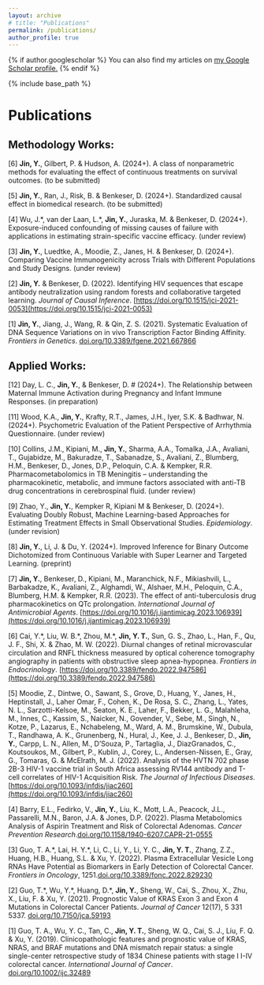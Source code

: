 ```yaml
---
layout: archive
# title: "Publications"
permalink: /publications/
author_profile: true
---
```


{% if author.googlescholar %}
  You can also find my articles on <u><a href="{{author.googlescholar}}">my Google Scholar profile</a>.</u>
{% endif %}

{% include base_path %}

<!-- {% for post in site.publications reversed %}
  {% include archive-single.html %}
{% endfor %}
 -->

Publications
======

## Methodology Works:
<!-- [7] **Jin, Y.**, Gilbert, P. & Hudson, A. (2024+). Visualization of the effect of continuous treatments on survival summaries. (To be submitted) -->

[6] **Jin, Y.**, Gilbert, P. & Hudson, A. (2024+). A class of nonparametric methods for evaluating the effect of continuous treatments on survival outcomes. (to be submitted)

[5] **Jin, Y.**, Ran, J., Risk, B. & Benkeser, D. (2024+). Standardized causal effect in biomedical research. (to be submitted)

[4] Wu, J.\*, van der Laan, L.\*, **Jin, Y.**, Juraska, M. & Benkeser, D. (2024+). Exposure-induced confounding of missing causes of failure with applications in estimating strain-specific vaccine efficacy. (under review)

[3] **Jin, Y.**, Luedtke, A., Moodie, Z., Janes, H. & Benkeser, D. (2024+). Comparing Vaccine Immunogenicity across Trials with Different Populations and Study Designs. (under review)

[2] **Jin, Y.** & Benkeser, D. (2022). Identifying HIV sequences that escape antibody neutralization using random forests and collaborative targeted learning. *Journal of Causal Inference*. [https://doi.org/10.1515/jci-2021-0053](https://doi.org/10.1515/jci-2021-0053)

[1] **Jin, Y.**, Jiang, J., Wang, R. & Qin, Z. S. (2021). Systematic Evaluation of DNA Sequence Variations on in vivo Transcription Factor Binding Affinity. *Frontiers in Genetics*. [doi.org/10.3389/fgene.2021.667866](https://doi.org/10.3389/fgene.2021.667866)


## Applied Works:
[12] Day, L. C., **Jin, Y.**, & Benkeser, D. # (2024+). The Relationship between Maternal Immune Activation during Pregnancy and Infant Immune Responses. (in preparation)

[11] Wood, K.A., **Jin, Y.**, Krafty, R.T., James, J.H., Iyer, S.K. & Badhwar, N. (2024+). Psychometric Evaluation of the Patient Perspective of Arrhythmia Questionnaire. (under review)

[10] Collins, J.M., Kipiani, M., **Jin, Y.**, Sharma, A.A., Tomalka, J.A., Avaliani, T., Gujabidze, M., Bakuradze, T., Sabanadze, S., Avaliani, Z., Blumberg, H.M., Benkeser, D., Jones, D.P., Peloquin, C.A. & Kempker, R.R. Pharmacometabolomics in TB Meningitis – understanding the pharmacokinetic, metabolic, and immune factors associated with anti-TB drug concentrations in cerebrospinal fluid. (under review)

[9] Zhao, Y., **Jin, Y.**, Kempker R, Kipiani M & Benkeser, D. (2024+). Evaluating Doubly Robust, Machine Learning-based Approaches for Estimating Treatment Effects in Small Observational Studies. *Epidemiology*. (under revision)

[8] **Jin, Y.**, Li, J. & Du, Y. (2024+). Improved Inference for Binary Outcome Dichotomized from Continuous Variable with Super Learner and Targeted Learning. (preprint)

[7] **Jin, Y.**, Benkeser, D., Kipiani, M., Maranchick, N.F., Mikiashvili, L., Barbakadze, K., Avaliani, Z., Alghamdi, W., Alshaer, M.H., Peloquin, C.A., Blumberg, H.M. & Kempker, R.R. (2023). The effect of anti-tuberculosis drug pharmacokinetics on QTc prolongation. *International Journal of Antimicrobial Agents*. [https://doi.org/10.1016/j.ijantimicag.2023.106939](https://doi.org/10.1016/j.ijantimicag.2023.106939)

[6] Cai, Y.\*, Liu, W. B.\*, Zhou, M.\*, **Jin, Y. T.**, Sun, G. S., Zhao, L., Han, F., Qu, J. F., Shi, X. & Zhao, M. W. (2022). Diurnal changes of retinal microvascular circulation and RNFL thickness measured by optical coherence tomography angiography in patients with obstructive sleep apnea-hypopnea. *Frontiers in Endocrinology*. [https://doi.org/10.3389/fendo.2022.947586](https://doi.org/10.3389/fendo.2022.947586)


[5] Moodie, Z., Dintwe, O., Sawant, S., Grove, D., Huang, Y., Janes, H., Heptinstall, J., Laher Omar, F., Cohen, K., De Rosa, S. C., Zhang, L., Yates, N. L., Sarzotti-Kelsoe, M., Seaton, K. E., Laher, F., Bekker, L. G., Malahleha, M., Innes, C., Kassim, S., Naicker, N., Govender, V., Sebe, M., Singh, N., Kotze, P., Lazarus, E., Nchabeleng, M., Ward, A. M., Brumskine, W., Dubula, T., Randhawa, A. K., Grunenberg, N., Hural, J., Kee, J. J., Benkeser, D., **Jin, Y.**, Carpp, L. N., Allen, M., D’Souza, P., Tartaglia, J., DiazGranados, C., Koutsoukos, M., Gilbert, P., Kublin, J., Corey, L., Andersen-Nissen, E., Gray, G., Tomaras, G. & McElrath, M. J. (2022). Analysis of the HVTN 702 phase 2B-3 HIV-1 vaccine trial in South Africa assessing RV144 antibody and T-cell correlates of HIV-1 Acquisition Risk. *The Journal of Infectious Diseases*. [https://doi.org/10.1093/infdis/jiac260](https://doi.org/10.1093/infdis/jiac260)

[4] Barry, E.L., Fedirko, V., **Jin, Y.**, Liu, K., Mott, L.A., Peacock, J.L., Passarelli, M.N., Baron, J.A. & Jones, D.P. (2022). Plasma Metabolomics Analysis of Aspirin Treatment and Risk of Colorectal Adenomas. *Cancer Prevention Research*.[doi.org/10.1158/1940-6207.CAPR-21-0555](https://doi.org/10.1158/1940-6207.CAPR-21-0555)

[3] Guo, T. A.\*, Lai, H. Y.\*, Li, C., Li, Y., Li, Y. C., **Jin, Y. T.**, Zhang, Z.Z., Huang, H.B., Huang, S.L. & Xu, Y. (2022). Plasma Extracellular Vesicle Long RNAs Have Potential as Biomarkers in Early Detection of Colorectal Cancer. *Frontiers in Oncology*, 1251.[doi.org/10.3389/fonc.2022.829230](https://doi.org/10.3389/fonc.2022.829230)

[2] Guo, T.\*, Wu, Y.\*, Huang, D.\*, **Jin, Y.**, Sheng, W., Cai, S., Zhou, X., Zhu, X., Liu, F. & Xu, Y. (2021). Prognostic Value of KRAS Exon 3 and Exon 4 Mutations in Colorectal Cancer Patients. *Journal of Cancer* 12(17), 5 331 5337. [doi.org/10.7150/jca.59193](https://doi.org/10.7150/jca.59193)

[1] Guo, T. A., Wu, Y. C., Tan, C., **Jin, Y. T.**, Sheng, W. Q., Cai, S. J., Liu, F. Q. & Xu, Y. (2019). Clinicopathologic features and prognostic value of KRAS, NRAS, and BRAF mutations and DNA mismatch repair status: a single single-center retrospective study of 1834 Chinese patients with stage I I-IV colorectal cancer. *International Journal of Cancer*. [doi.org/10.1002/ijc.32489](https://doi.org/10.1002/ijc.32489)




